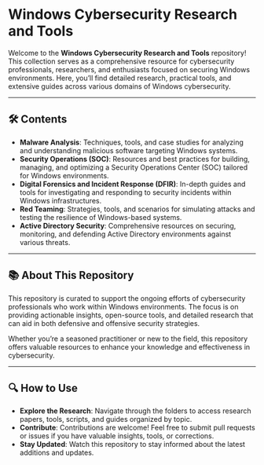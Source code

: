 # Windows Cybersecurity Research and Tools

Welcome to the **Windows Cybersecurity Research and Tools** repository! This collection serves as a comprehensive resource for cybersecurity professionals, researchers, and enthusiasts focused on securing Windows environments. Here, you’ll find detailed research, practical tools, and extensive guides across various domains of Windows cybersecurity.

---

## 🛠️ **Contents**

- **Malware Analysis**: Techniques, tools, and case studies for analyzing and understanding malicious software targeting Windows systems.
- **Security Operations (SOC)**: Resources and best practices for building, managing, and optimizing a Security Operations Center (SOC) tailored for Windows environments.
- **Digital Forensics and Incident Response (DFIR)**: In-depth guides and tools for investigating and responding to security incidents within Windows infrastructures.
- **Red Teaming**: Strategies, tools, and scenarios for simulating attacks and testing the resilience of Windows-based systems.
- **Active Directory Security**: Comprehensive resources on securing, monitoring, and defending Active Directory environments against various threats.

---

## 📚 **About This Repository**

This repository is curated to support the ongoing efforts of cybersecurity professionals who work within Windows environments. The focus is on providing actionable insights, open-source tools, and detailed research that can aid in both defensive and offensive security strategies.

Whether you’re a seasoned practitioner or new to the field, this repository offers valuable resources to enhance your knowledge and effectiveness in cybersecurity.

---

## 🔍 **How to Use**

- **Explore the Research**: Navigate through the folders to access research papers, tools, scripts, and guides organized by topic.
- **Contribute**: Contributions are welcome! Feel free to submit pull requests or issues if you have valuable insights, tools, or corrections.
- **Stay Updated**: Watch this repository to stay informed about the latest additions and updates.
